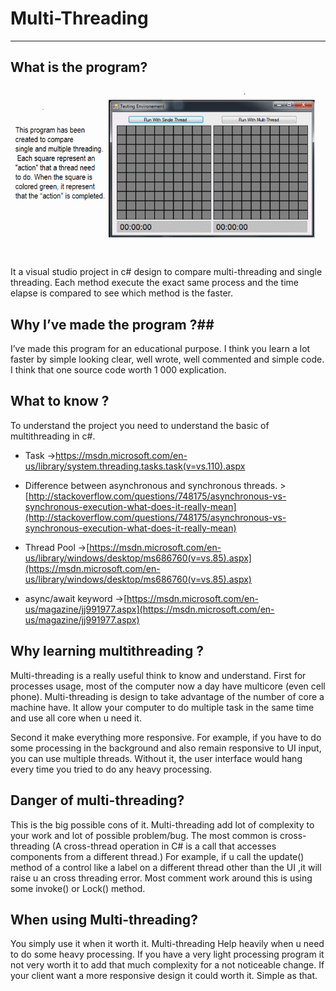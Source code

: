 # Multi-Threading #
----------

## What is the program? ##

![](https://raw.githubusercontent.com/JGLaferte/Multi-Threading/master/AshycMultiThreadingProject/Img/MultiThreading.gif)

It a visual studio project in c# design to compare multi-threading and single threading. Each method execute the exact same process and the time elapse is compared to see which method is the faster. 
## Why I’ve made the program ?##

I’ve made this program for an educational purpose. I think you learn a lot faster by simple looking clear, well wrote, well commented and simple code. I think that one source code worth 1 000 explication.


## What to know ? ##

To understand the project you need to understand the basic of multithreading in c#.

- Task ->[https://msdn.microsoft.com/en-us/library/system.threading.tasks.task(v=vs.110).aspx ](https://msdn.microsoft.com/en-us/library/system.threading.tasks.task(v=vs.110).aspx )

- Difference between asynchronous  and synchronous threads. >[http://stackoverflow.com/questions/748175/asynchronous-vs-synchronous-execution-what-does-it-really-mean](http://stackoverflow.com/questions/748175/asynchronous-vs-synchronous-execution-what-does-it-really-mean)

- Thread Pool ->[https://msdn.microsoft.com/en-us/library/windows/desktop/ms686760(v=vs.85).aspx](https://msdn.microsoft.com/en-us/library/windows/desktop/ms686760(v=vs.85).aspx)

- async/await keyword ->[https://msdn.microsoft.com/en-us/magazine/jj991977.aspx](https://msdn.microsoft.com/en-us/magazine/jj991977.aspx)


## Why learning multithreading ? ##

Multi-threading is a really useful think to know and understand. 
First for processes usage, most of the computer now a day have multicore (even cell phone). Multi-threading is design to take advantage of the number of core a machine have. It allow your computer to do multiple task in the same time and use all core when u need it.

Second it make everything more responsive. For example, if you have to do some processing in the background and also remain responsive to UI input, you can use multiple threads. Without it, the user interface would hang every time you tried to do any heavy processing.

## Danger of multi-threading? ##

This is the big possible cons of it. Multi-threading add lot of complexity to your work and lot of possible problem/bug.
The most common is cross-threading (A cross-thread operation in C# is a call that accesses components from a different thread.) For example, if u call the update() method of a control like a label on a different thread other than the UI ,it will raise u an cross threading error. Most comment work around this is using some invoke() or Lock() method.

## When using Multi-threading? ##

You simply use it when it worth it. Multi-threading Help heavily when u need to do some heavy processing. If you have a very light processing program it not very worth it to add that much complexity for a not noticeable change. If your client want a more responsive design it could worth it. Simple as that.
